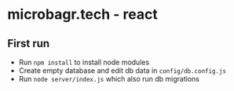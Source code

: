 # microbagr.tech - react

## First run
- Run `npm install` to install node modules
- Create empty database and edit db data in `config/db.config.js`
- Run `node server/index.js` which also run db migrations